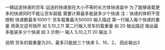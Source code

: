  一辆运送快递的货车
        运送的快递放在大小不等的长方体快递盒中
        为了能够装载更多的快递同时不能让货车超载
        需要计算最多能装多少个快递
        注：快递的体积不受限制
        快递数最多1000个
        货车载重最大50000
        输入描述
         第一行输入每个快递的重量
         用英文逗号隔开
         如 5,10,2,11
         第二行输入货车的载重量
          如 20
        输出描述
         输出最多能装多少个快递
         如 3
         示例一
          输入
          5,10,2,11
          20
          输出
          3

说明 货车的载重量为20，最多只能放三个快递 5、10、2， 因此输出3

